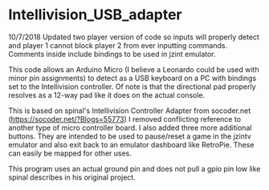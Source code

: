 # Intellivision_USB_adapter
10/7/2018
Updated two player version of code so inputs will properly detect and player 1 cannot block player 2 from ever inputting commands. Comments inside include bindings to be used in jzint emulator.

This code allows an Arduino Micro (I believe a Leonardo could be used with minor pin assignments) to detect as a USB keyboard on a PC with bindings set to the Intellivision controller. Of note is that the directional pad properly resolves as a 12-way pad like it does on the actual console.

This is based on spinal's Intellivision Controller Adapter from socoder.net (https://socoder.net/?Blogs=55773)
I removed conflicting reference to another type of micro controller board.
I also added three more additional buttons. They are intended to be used to pause/reset a game in the jzintv emulator and also exit back to an emulator dashboard like RetroPie. These can easily be mapped for other uses.

This program uses an actual ground pin and does not pull a gpio pin low like spinal describes in his original project.
